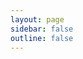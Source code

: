 ```yaml
---
layout: page
sidebar: false
outline: false
---
```


<script setup>
import {  VPTeamPage, VPTeamPageTitle, VPTeamMembers, VPTeamPageSection } from 'vitepress/theme'

const members = [
  {
    avatar: 'https://avatars.githubusercontent.com/u/149990805?v=4',
    name: 'MassroiLeon',
    title: 'Creator',
    links: [
      { icon: 'github', link: 'https://github.com/MassroiLeon' }
    ],
    sponsor: 'https://ganknow.com/massroileon/tip',
  },
  {
    avatar: 'https://avatars.githubusercontent.com/u/61457128?v=4',
    name: 'Team Aurora',
    title: 'Owner',
    links: [
      { icon: 'github', link: 'https://github.com/ZephyrAurora' },
      { icon: 'youtube', link: 'https://youtube.com/@moddedarcaea?si=UYubpf4G1efeOLNV' }
    ]
  },
  {
    avatar: 'https://avatars.githubusercontent.com/u/84841152?v=4',
    name: 'Veha',
    title: 'Vitepress',
    links: [
      { icon: 'github', link: 'https://github.com/Veha0001' },
      { icon: 'kofi', link: 'https://ko-fi.com/Veha0001' },
    ]
  },
]
const mention = [
  {
    avatar: 'https://yt3.googleusercontent.com/LQonFOthYiWyFpDR-qdSekhPd7y4q1fOcAH1MYTW2bagvBr3m-Vqjb5rbBAMobyG0cuHB3NCvg=s160-c-k-c0x00ffffff-no-rj',
    name: 'Ellie',
    title: 'Tester',
    links: [
      { icon: 'youtube', link: 'https://youtube.com/@a._Ellie?si=1zMBLAECfKKuoMXe' }
    ]
  },

]
</script>

<VPTeamPage>
  <VPTeamPageTitle>
    <template #title>Team Aurora</template>
  </VPTeamPageTitle>
  <VPTeamMembers size="medium" :members="members" />
  <VPTeamPageSection>
    <template #title>Worth Mentioning</template>
    <template #members>
      <VPTeamMembers size="small" :members="mention" />
    </template>
    <template #lead>Thanks to all Supporters!</template>
  </VPTeamPageSection>
</VPTeamPage>
